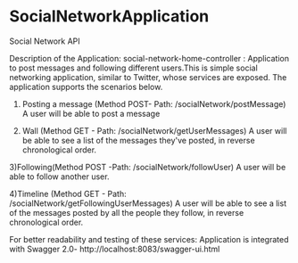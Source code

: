 # SocialNetworkApplication
Social Network API

Description of the Application:
social-network-home-controller : Application to post messages and following different users.This is simple social networking application, 
similar to Twitter, whose services are exposed. The application supports the scenarios below.

1) Posting a message (Method POST- Path: /socialNetwork/postMessage)
A user will be able to post a message

2) Wall (Method GET - Path: /socialNetwork/getUserMessages)
A user will be able to see a list of the messages they've posted, in reverse chronological order.

3)Following(Method POST -Path: /socialNetwork/followUser)
A user will be able to follow another user. 

4)Timeline (Method GET - Path: /socialNetwork/getFollowingUserMessages)
A user will be able to see a list of the messages posted by all the people they follow, in reverse chronological order.

For better readability and testing of these services: Application is integrated with Swagger 2.0- http://localhost:8083/swagger-ui.html





